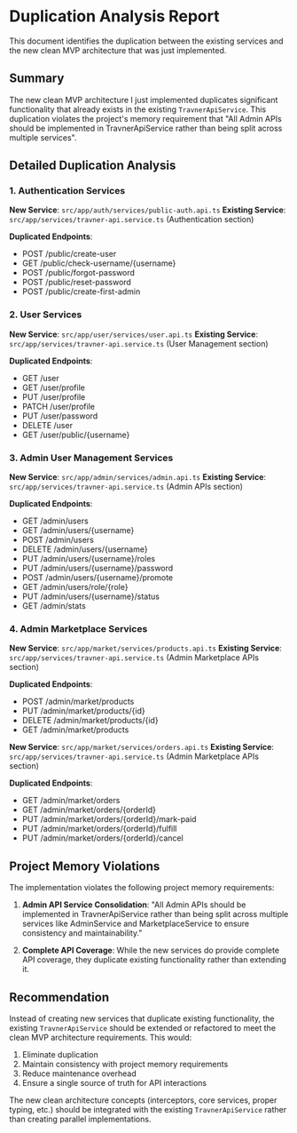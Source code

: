 # Duplication Analysis Report

This document identifies the duplication between the existing services and the new clean MVP architecture that was just implemented.

## Summary

The new clean MVP architecture I just implemented duplicates significant functionality that already exists in the existing `TravnerApiService`. This duplication violates the project's memory requirement that "All Admin APIs should be implemented in TravnerApiService rather than being split across multiple services".

## Detailed Duplication Analysis

### 1. Authentication Services
**New Service**: `src/app/auth/services/public-auth.api.ts`
**Existing Service**: `src/app/services/travner-api.service.ts` (Authentication section)

**Duplicated Endpoints**:
- POST /public/create-user
- GET /public/check-username/{username}
- POST /public/forgot-password
- POST /public/reset-password
- POST /public/create-first-admin

### 2. User Services
**New Service**: `src/app/user/services/user.api.ts`
**Existing Service**: `src/app/services/travner-api.service.ts` (User Management section)

**Duplicated Endpoints**:
- GET /user
- GET /user/profile
- PUT /user/profile
- PATCH /user/profile
- PUT /user/password
- DELETE /user
- GET /user/public/{username}

### 3. Admin User Management Services
**New Service**: `src/app/admin/services/admin.api.ts`
**Existing Service**: `src/app/services/travner-api.service.ts` (Admin APIs section)

**Duplicated Endpoints**:
- GET /admin/users
- GET /admin/users/{username}
- POST /admin/users
- DELETE /admin/users/{username}
- PUT /admin/users/{username}/roles
- PUT /admin/users/{username}/password
- POST /admin/users/{username}/promote
- GET /admin/users/role/{role}
- PUT /admin/users/{username}/status
- GET /admin/stats

### 4. Admin Marketplace Services
**New Service**: `src/app/market/services/products.api.ts`
**Existing Service**: `src/app/services/travner-api.service.ts` (Admin Marketplace APIs section)

**Duplicated Endpoints**:
- POST /admin/market/products
- PUT /admin/market/products/{id}
- DELETE /admin/market/products/{id}
- GET /admin/market/products

**New Service**: `src/app/market/services/orders.api.ts`
**Existing Service**: `src/app/services/travner-api.service.ts` (Admin Marketplace APIs section)

**Duplicated Endpoints**:
- GET /admin/market/orders
- GET /admin/market/orders/{orderId}
- PUT /admin/market/orders/{orderId}/mark-paid
- PUT /admin/market/orders/{orderId}/fulfill
- PUT /admin/market/orders/{orderId}/cancel

## Project Memory Violations

The implementation violates the following project memory requirements:

1. **Admin API Service Consolidation**: "All Admin APIs should be implemented in TravnerApiService rather than being split across multiple services like AdminService and MarketplaceService to ensure consistency and maintainability."

2. **Complete API Coverage**: While the new services do provide complete API coverage, they duplicate existing functionality rather than extending it.

## Recommendation

Instead of creating new services that duplicate existing functionality, the existing `TravnerApiService` should be extended or refactored to meet the clean MVP architecture requirements. This would:

1. Eliminate duplication
2. Maintain consistency with project memory requirements
3. Reduce maintenance overhead
4. Ensure a single source of truth for API interactions

The new clean architecture concepts (interceptors, core services, proper typing, etc.) should be integrated with the existing `TravnerApiService` rather than creating parallel implementations.